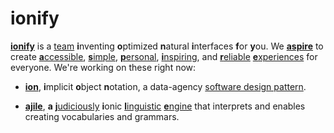 # ionify

[**ionify**](http://ionify.org) is a [team](https://github.com/orgs/ionify/people)
**i**nventing **o**ptimized **n**atural **i**nterfaces **f**or **y**ou.
We [**aspire**](http://tfd.com/aspire) to create
[**a**ccessible](http://tfd.com/accessible),
[**s**imple](http://tfd.com/simple), [**p**ersonal](http://tfd.com/personal), [**i**nspiring](http://tfd.com/inspiring),
and [**r**eliable](http://tfd.com/reliable)
[**e**xperiences](https://cdn.rawgit.com/jsonXD/jems/master/animated.logo/)
for everyone. We're working on these right now:

+ [**ion**](https://github.com/ionify/jems/blob/master/about/jems.md),
  **i**mplicit **o**bject **n**otation, a data-agency
  [software design pattern](https://en.wikipedia.org/wiki/Software_design_pattern).

+ [**ajile**](https://github.com/ionify/ajile),
  **a** [**j**udiciously](http://tfd.com/judiciously) **i**onic
  [**l**inguistic](http://tfd.com/linguistic)
  [**e**ngine](https://en.wikipedia.org/wiki/Software_engine)
  that interprets and enables creating vocabularies and grammars.
